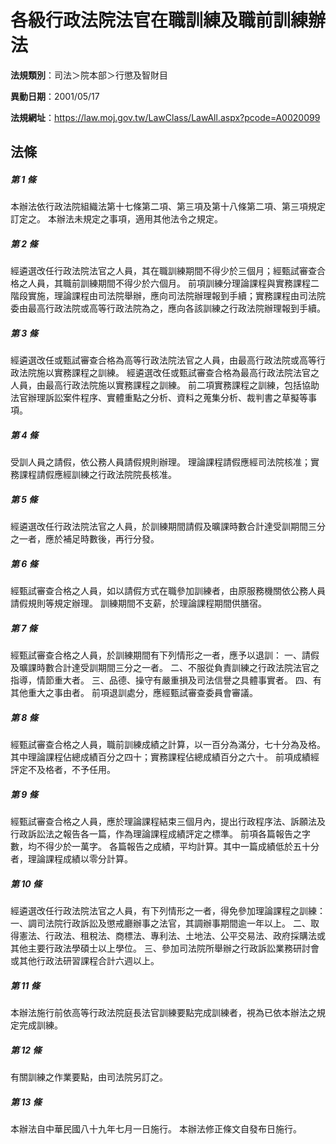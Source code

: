 # 各級行政法院法官在職訓練及職前訓練辦法

**法規類別**：司法＞院本部＞行懲及智財目

**異動日期**：2001/05/17  

**法規網址**：https://law.moj.gov.tw/LawClass/LawAll.aspx?pcode=A0020099





## 法條
##### 第 1 條
本辦法依行政法院組織法第十七條第二項、第三項及第十八條第二項、第三項規定訂定之。
本辦法未規定之事項，適用其他法令之規定。

##### 第 2 條
經遴選改任行政法院法官之人員，其在職訓練期間不得少於三個月；經甄試審查合格之人員，其職前訓練期間不得少於六個月。
前項訓練分理論課程與實務課程二階段實施，理論課程由司法院舉辦，應向司法院辦理報到手續；實務課程由司法院委由最高行政法院或高等行政法院為之，應向各該訓練之行政法院辦理報到手續。

##### 第 3 條
經遴選改任或甄試審查合格為高等行政法院法官之人員，由最高行政法院或高等行政法院施以實務課程之訓練。
經遴選改任或甄試審查合格為最高行政法院法官之人員，由最高行政法院施以實務課程之訓練。
前二項實務課程之訓練，包括協助法官辦理訴訟案件程序、實體重點之分析、資料之蒐集分析、裁判書之草擬等事項。

##### 第 4 條
受訓人員之請假，依公務人員請假規則辦理。
理論課程請假應經司法院核准；實務課程請假應經訓練之行政法院院長核准。

##### 第 5 條
經遴選改任行政法院法官之人員，於訓練期間請假及曠課時數合計達受訓期間三分之一者，應於補足時數後，再行分發。

##### 第 6 條
經甄試審查合格之人員，如以請假方式在職參加訓練者，由原服務機關依公務人員請假規則等規定辦理。
訓練期間不支薪，於理論課程期間供膳宿。

##### 第 7 條
經甄試審查合格之人員，於訓練期間有下列情形之一者，應予以退訓：
一、請假及曠課時數合計達受訓期間三分之一者。
二、不服從負責訓練之行政法院法官之指導，情節重大者。
三、品德、操守有嚴重損及司法信譽之具體事實者。
四、有其他重大之事由者。
前項退訓處分，應經甄試審查委員會審議。

##### 第 8 條
經甄試審查合格之人員，職前訓練成績之計算，以一百分為滿分，七十分為及格。其中理論課程佔總成績百分之四十；實務課程佔總成績百分之六十。
前項成績經評定不及格者，不予任用。

##### 第 9 條
經甄試審查合格之人員，應於理論課程結束三個月內，提出行政程序法、訴願法及行政訴訟法之報告各一篇，作為理論課程成績評定之標準。
前項各篇報告之字數，均不得少於一萬字。
各篇報告之成績，平均計算。其中一篇成績低於五十分者，理論課程成績以零分計算。

##### 第 10 條
經遴選改任行政法院法官之人員，有下列情形之一者，得免參加理論課程之訓練：
一、調司法院行政訴訟及懲戒廳辦事之法官，其調辦事期間逾一年以上。
二、取得憲法、行政法、租稅法、商標法、專利法、土地法、公平交易法、政府採購法或其他主要行政法學碩士以上學位。
三、參加司法院所舉辦之行政訴訟業務研討會或其他行政法研習課程合計六週以上。

##### 第 11 條
本辦法施行前依高等行政法院庭長法官訓練要點完成訓練者，視為已依本辦法之規定完成訓練。

##### 第 12 條
有關訓練之作業要點，由司法院另訂之。

##### 第 13 條
本辦法自中華民國八十九年七月一日施行。
本辦法修正條文自發布日施行。


